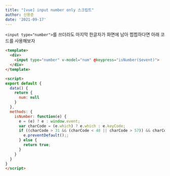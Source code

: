 ```yaml
---
title: "[vue] input number only 스크립트"
author: 신용준
date: '2021-09-17'
---
```


`<input type="number">`를 쓰더라도 마지막 한글자가 화면에 남아 찝찝하다면 아래 코드를 사용해보자

```html [components/example.vue]<? include VIEWS_PATH.'/_include/head.php'; ?>
<template>
  <div>
    <input type="number" v-model="num" @keypress="isNumber($event)">
  </div>
</template>

<script>
export default {
  data() {
    return {
      num: null
    }
  },
  methods: {
    isNumber: function(e) {
      e = (e) ? e : window.event;
      var charCode = (e.which) ? e.which : e.keyCode;
      if ((charCode > 31 && (charCode < 48 || charCode > 57)) && charCode !== 46) {
        e.preventDefault();;
      } else {
        return true;
      }
    }
  }
}
</script>
```